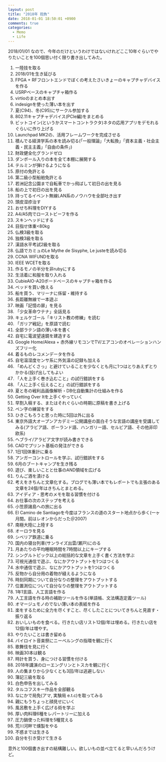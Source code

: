 ```yaml
---
layout: post
title: "2018年 抱負"
date: 2018-01-01 18:50:01 +0900
comments: true
categories: 
  - Memo
  - Life
---
```


2018/01/01 なので、今年のだけというわけではないけれどここ10年ぐらいでやりたいことを100個思い付く限り書き出してみた。

1. 一陸技を取る
2. 2018/01を生き延びる
3. FPGA + RFフロントエンドでぼくの考えたさいきょーのキャプチャデバイスを作る
4. USRPベースのキャプチャ箱作る
5. virtioのまとめ本出す
6. indesignを使った薄い本を出す
7. 夏(C94)、冬(C95)にサークル参加する
8. 802.11キャプチャデバイス(PCIe編)をまとめる
9. ビットコイン(というかスマートコントラクタ)ネタの応用アプリをデモれるぐらいに作り上げる
10. Launchpad MK2の、活用フレームワークを完成させる
11. 積んでる経済学系の本を読み切る(「一般理論」「大転換」「資本主義・社会主義・民主主義」「自由の条件」)
12. 財政健全化グランドゼロ
13. ダンボール入りの本を全て本棚に展開する
14. テルミンが弾けるようになる
15. 原付の免許とる
16. 第二級小型船舶免許とる
17. 若洲記念公園まで自転車でかっ飛ばして初日の出を見る
18. 船の上で初日の出を見る
19. 持ってるイベント無線LAN系のノウハウを全部吐き出す
20. 頭皮湿疹治す
21. おせち料理をDIYする
22. A4/A5肉でローストビーフを作る
23. スキンヘッドにする
24. 目指せ体重<80kg
25. 仏検3級を取る
26. 独検3級を取る
27. 漢語水平考試2級を取る
28. 仏語でカミュのLe Mythe de Sisyphe, Le justeを読み切る
29. CCNA WIFUNDを取る
30. IEEE WCETを取る
31. 作るモノの半分を非rubyにする
32. 生活着に和服を取り入れる
33. CubieAIO-A20ボードベースのキャプチャ箱を作る
34. ベッドを買い換える
35. 船を買う、マリーナに係留・維持する
36. 長距離無線で一本遊ぶ
37. 映画「記憶の扉」を見る
38. 「少女革命ウテナ」全話見る
39. キェルケゴール「キリスト教の修練」を読む
40. 「ガリア戦記」を原語で読む
41. 全部ラテン語の薄い本を書く
42. 自宅に電波望遠鏡を建造する
43. Google Home/Alexa + 赤外線リモコンでTV/エアコンのオペレーションハンズフリー化
44. 着るものレコメンデータを作る
45. 自宅温湿度センサ系に外気温の記録も加える
46. 「めんどくさっ」と避けていることを少なくとも月に1つはとりあえずとりかかる(投げ出してもよい
47. 「人を上手く巻き込むこと」の試行錯誤をする
48. 「人に上手く伝えること」の試行錯誤をする
49. 夏と冬の戦利品画像解析・DB化自動集計の仕組みを作る
50. Getting Over Itを上手くやっていく
51. 早割入稿する、またはそれぐらいの時期に原稿を書き上げる
52. ペン字の練習をする
53. ひきこもろうと思った時に5回は外に出る
54. 東京外語大オープンアカデミー公開講座の面白そうな言語の講座を受講してみる(アラビア語、ポーランド語、ハンガリー語、セルビア語、その他非印欧系)
55. ヘブライ/アラビア文字が読み書きできる
56. CADでプリント基板の発注ができる
57. 1日1回体重計に乗る
58. アンガーコントロールを学ぶ、試行錯誤をする
59. 6月のブートキャンプを生き残る
60. 遊び、楽しいことと仕事のAND領域を広げる
61. りんご酒を漬ける
62. 考えをきちんと文章化する。ブログでも薄い本でもレポートでも主張のある文章を24個/年はきちんとまとめる。
63. アイディア・思考のメモを取る習慣を付ける
64. お仕事の次のステップを考える
65. 小笠原諸島への旅に出る
66. El Camino de Santiagoを今度はフランスの道のスタート地点から歩く(一ヶ月間。前はレオンからだった＠2007)
67. 南極大陸に上陸する
68. オーロラを見る
69. シベリア鉄道に乗る
70. 国内の寝台列車(サンライズ出雲/瀬戸)にのる
71. 月あたりの平均睡眠時間を7時間以上にキープする
72. シングルトピック以上の総括的な文章を上手く書く方法を学ぶ
73. 可視光通信で遊ぶ、なにかアウトプットを1つはつくる
74. 水中通信で遊ぶ、なにかアウトプットを1つはつくる
75. 反物から自分用の着物が縫えるようになる
76. 時刻同期について自分なりの整理をアウトプットする
77. 位置測位について自分なりの整理をアウトプットする
78. 1年1言語、人工言語を作る
79. 人工言語を作る時の補助ツールを作る(単語帳、文法構造定義ツール)
80. オマージュモノのでない薄い本の表紙を作る
81. 楽をするために全力を尽くすこと、尽くしたことについてきちんと見直す・振り返る
82. おいしいものを食べる。行きたい店リスト12個/年は埋める。行きたい店を12個/年は増やす。
83. やりたいことは書き留める
84. バイロイト音楽祭にニーベルングの指環を観に行く
85. 歌舞伎を見に行く
86. 映画30本は観る
87. 時計を買う、身につける習慣を付ける
88. 2018年講演のローエングリンとトスカを観に行く
89. 人の集まりから少なくとも3回/年は逃避しない
90. 簿記三級を取る
91. 白色申告を出してみる
92. タルコフスキー作品を全部観る
93. なにかで局免(アマ, 実験局 e.t.c)を取ってみる
94. 親にもうちょっと顔見せにいく
95. 風呂敷を上手く広げる術を学ぶ
96. 厚い肉料理6種をレパートリーに加える
97. 圧力鍋使った料理を5種覚える
98. 荒川河畔で燻製をやる
99. 不惑までは生きる
100. 自分を引き受けて生きる

意外と100個書き出すの結構難しい。欲しいもの並べ立てると早いんだろうけど。
